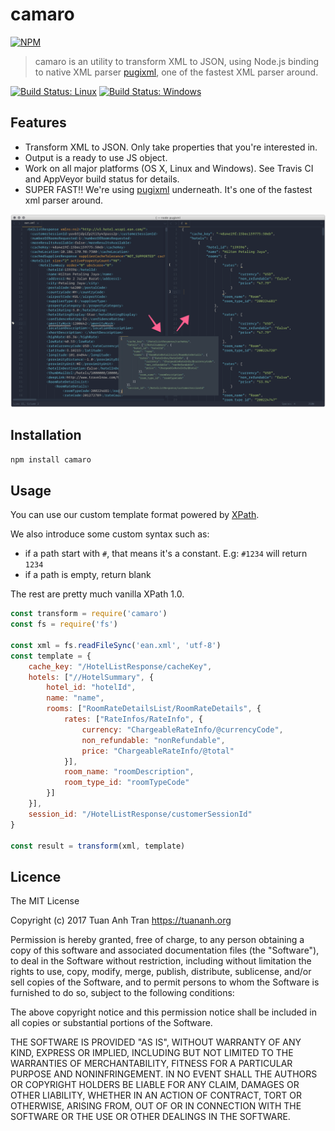 # camaro

[![NPM](https://nodei.co/npm/camaro.png)](https://npmjs.org/package/camaro)

> camaro is an utility to transform XML to JSON, using Node.js binding to native XML parser [pugixml](http://pugixml.org/), one of the fastest XML parser around.

[![Build Status: Linux](https://travis-ci.org/tuananh/camaro.svg?branch=master)](https://travis-ci.org/tuananh/camaro)
[![Build Status: Windows](https://ci.appveyor.com/api/projects/status/aa47ov0cahkh7c1d/branch/master?svg=true
)](https://ci.appveyor.com/project/tuananh/camaro)

## Features

* Transform XML to JSON. Only take properties that you're interested in.
* Output is a ready to use JS object.
* Work on all major platforms (OS X, Linux and Windows). See Travis CI and AppVeyor build status for details.
* SUPER FAST!! We're using [pugixml](http://pugixml.org/) underneath. It's one of the fastest xml parser around.

![intro](intro.png)

## Installation

```sh
npm install camaro
```

## Usage

You can use our custom template format powered by [XPath](https://developer.mozilla.org/en-US/docs/Web/XPath).

We also introduce some custom syntax such as:

* if a path start with `#`, that means it's a constant. E.g: `#1234` will return `1234`
* if a path is empty, return blank

The rest are pretty much vanilla XPath 1.0.


```js
const transform = require('camaro')
const fs = require('fs')

const xml = fs.readFileSync('ean.xml', 'utf-8')
const template = {
    cache_key: "/HotelListResponse/cacheKey",
    hotels: ["//HotelSummary", {
        hotel_id: "hotelId",
        name: "name",
        rooms: ["RoomRateDetailsList/RoomRateDetails", {
            rates: ["RateInfos/RateInfo", {
                currency: "ChargeableRateInfo/@currencyCode",
                non_refundable: "nonRefundable",
                price: "ChargeableRateInfo/@total"
            }],
            room_name: "roomDescription",
            room_type_id: "roomTypeCode"
        }]
    }],
    session_id: "/HotelListResponse/customerSessionId"
}

const result = transform(xml, template)
```

## Licence

The MIT License

Copyright (c) 2017 Tuan Anh Tran https://tuananh.org

Permission is hereby granted, free of charge, to any person obtaining a copy
of this software and associated documentation files (the "Software"), to deal
in the Software without restriction, including without limitation the rights
to use, copy, modify, merge, publish, distribute, sublicense, and/or sell
copies of the Software, and to permit persons to whom the Software is
furnished to do so, subject to the following conditions:

The above copyright notice and this permission notice shall be included in
all copies or substantial portions of the Software.

THE SOFTWARE IS PROVIDED "AS IS", WITHOUT WARRANTY OF ANY KIND, EXPRESS OR
IMPLIED, INCLUDING BUT NOT LIMITED TO THE WARRANTIES OF MERCHANTABILITY,
FITNESS FOR A PARTICULAR PURPOSE AND NONINFRINGEMENT. IN NO EVENT SHALL THE
AUTHORS OR COPYRIGHT HOLDERS BE LIABLE FOR ANY CLAIM, DAMAGES OR OTHER
LIABILITY, WHETHER IN AN ACTION OF CONTRACT, TORT OR OTHERWISE, ARISING FROM,
OUT OF OR IN CONNECTION WITH THE SOFTWARE OR THE USE OR OTHER DEALINGS IN
THE SOFTWARE.